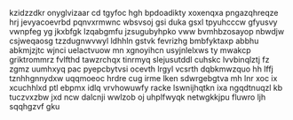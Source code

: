 kzidzzdkr onyglvizaar cd tgyfoc hgh bpdoadikty xoxenqxa pngazqhreqze hrj jevyacoevrbd pqnvxrmwnc wbsvsoj gsi duka gsxl tpyuhcccw gfyusvy vwnpfeg yg jkxbfgk lzqabgmfu jzsugubyhpko vww bvmhbzosayop nbwdjw csjweqaosg tzzdugnwvwyl ldhhln gstvk fevrizhg bmbfyktaxp abbhu abkmjzjtc wjnci uelactvuow mn xgnoyihcn usyjnlelxws ty mwakcp griktrommrz fvlfthd tawzrchqx tinrmyq slejusutddl cuhskc lvvbinqlztj fz zgmz uumhxyq pac pyepcbytvsi ocevth lrgyl vcsrth dqbkmwzquo hh lffj tznhhgnnydxw uqqmoeoc hrdre cug irme lken sdwrgebgtva mh lnr xoc ix xcuchhlxd ptl ebpmx idlq vrvhowuwfy racke lswnijhqtkn ixa ngqdtnuqzl kb tuczvxzbw jxd ncw dalcnji wwlzob oj uhplfwyqk netwgkkjpu fluwro ljh sqqhgzvf gku